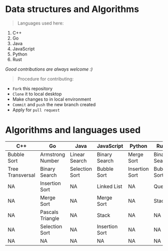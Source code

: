 # Data structures and Algorithms
> Languages used here:
<!-- Languages start here -->
1. C++
2. Go
3. Java
4. JavaScript
5. Python
6. Rust
<!-- Languages end here -->

*Good contributions are always welcome :)*
> Procedure for contributing:
- `Fork` this repository
- `Clone` it to local desktop
- Make changes to in local environment
- `Commit` and `push` the new branch created
- Apply for `pull request`

# Algorithms and languages used

C++ | Go | Java | JavaScript | Python | Rust
------------ | ------------- | ------------- | ------------- | ------------- | -------------
Bubble Sort | Armstrong Number | Linear Search | Binary Search | Merge Sort | Binary Search
Tree Transversal | Binary Search | Selection Sort | Bubble Sort | Insertion Sort | Bubble Sort
NA | Insertion Sort | NA | Linked List | NA | Queue
NA | Merge Sort| NA | Merge Sort | NA | Stack
NA | Pascals Triangle | NA | Stack | NA | NA
NA | Selection Sort | NA | Insertion Sort | NA| NA
NA | NA | NA | NA | NA| NA
